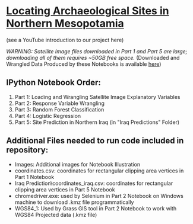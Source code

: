# [Locating Archaeological Sites in Northern Mesopotamia](https://cleopythons.wordpress.com/)
(see a YouTube introduction to our project here)

*WARNING: Satellite Image files downloaded in Part 1 and Part 5 are large; downloading all of them requires ~50GB free space.*
(Downloaded and Wrangled Data Produced by these Notebooks is available [here]())

## IPython Notebook Order:
1. Part 1: Loading and Wrangling Satellite Image Explanatory Variables
2. Part 2: Response Variable Wrangling
3. Part 3: Random Forest Classification
4. Part 4: Logistic Regression
5. Part 5: Site Prediction in Northern Iraq (in "Iraq Predictions" Folder)

## Additional Files needed to run code included in repository:
* Images: Additional images for Notebook Illustration
* coordinates.csv: coordinates for rectangular clipping area vertices in Part 1 Notebook
* Iraq Prediction\coordinates_iraq.csv: coordinates for rectangular clipping area vertices in Part 5 Notebook
* chromedriver.exe: used by Selenium in Part 2 Notebook on Windows machine to download .kmz file programmatically
* WGS84_1: Used by Grass GIS tool in Part 2 Notebook to work with WGS84 Projected data (.kmz file)
